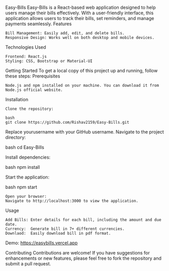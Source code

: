 Easy-Bills
Easy-Bills is a React-based web application designed to help users manage their bills effectively. With a user-friendly interface, this application allows users to track their bills, set reminders, and manage payments seamlessly.
Features

   
    Bill Management: Easily add, edit, and delete bills.
    Responsive Design: Works well on both desktop and mobile devices.

Technologies Used

    Frontend: React.js
    Styling: CSS, Bootstrap or Material-UI

Getting Started
To get a local copy of this project up and running, follow these steps:
Prerequisites

    Node.js and npm installed on your machine. You can download it from Node.js official website.

Installation

    Clone the repository:

    bash
    git clone https://github.com/Rishav2159/Easy-Bills.git

Replace yourusername with your GitHub username.
Navigate to the project directory:

bash
cd Easy-Bills

Install dependencies:

bash
npm install

Start the application:

bash
npm start

    Open your browser:
    Navigate to http://localhost:3000 to view the application.

Usage

    Add Bills: Enter details for each bill, including the amount and due date.
    Currency:  Generate bill in 7+ different currencies.
    Downlaod:  Easily download bill in pdf format.

Demo: https://easybills.vercel.app

Contributing
Contributions are welcome! If you have suggestions for enhancements or new features, please feel free to fork the repository and submit a pull request.
